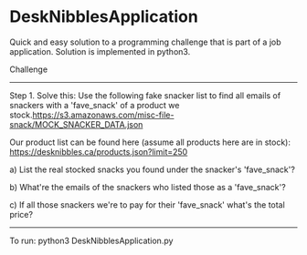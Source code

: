 # DeskNibblesApplication
Quick and easy solution to a programming challenge that is part of a job application. Solution is implemented in python3.

Challenge
**************
Step 1. Solve this:
Use the following fake snacker list to find all emails of snackers with a 'fave_snack' of a product we stock.https://s3.amazonaws.com/misc-file-snack/MOCK_SNACKER_DATA.json

Our product list can be found here (assume all products here are in stock):
https://desknibbles.ca/products.json?limit=250

a) List the real stocked snacks you found under the snacker's 'fave_snack'?

b) What're the emails of the snackers who listed those as a 'fave_snack'?

c) If all those snackers we're to pay for their 'fave_snack' what's the total price?
**************

To run:
python3 DeskNibblesApplication.py
